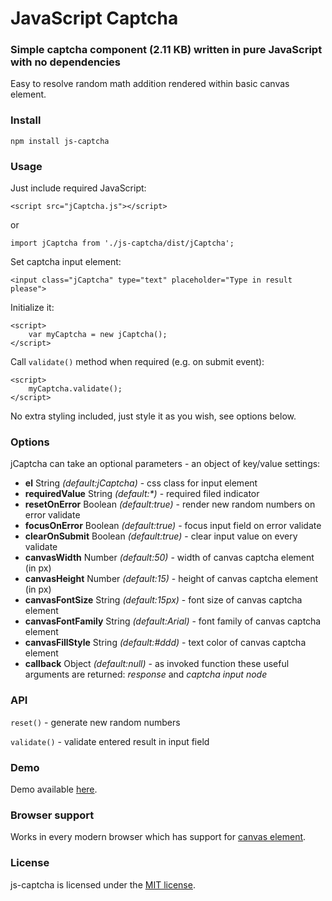 # JavaScript Captcha #
### Simple captcha component (2.11 KB) written in pure JavaScript with no dependencies ###

Easy to resolve random math addition rendered within basic canvas element.

### Install ###

```
npm install js-captcha
```

### Usage ###

Just include required JavaScript:
```
<script src="jCaptcha.js"></script>
```
or
```
import jCaptcha from './js-captcha/dist/jCaptcha';
```

Set captcha input element:
```
<input class="jCaptcha" type="text" placeholder="Type in result please">
```

Initialize it:
```
<script>
    var myCaptcha = new jCaptcha();
</script>
```

Call `validate()` method when required (e.g. on submit event):
```
<script>
    myCaptcha.validate();
</script>
```

No extra styling included, just style it as you wish, see options below.

### Options ###

jCaptcha can take an optional parameters - an object of key/value settings:

- **el** String *(default:jCaptcha)* - css class for input element
- **requiredValue** String *(default:\*)* - required filed indicator
- **resetOnError** Boolean *(default:true)* - render new random numbers on error validate
- **focusOnError** Boolean *(default:true)* - focus input field on error validate
- **clearOnSubmit** Boolean *(default:true)* - clear input value on every validate
- **canvasWidth** Number *(default:50)* - width of canvas captcha element (in px)
- **canvasHeight** Number *(default:15)* - height of canvas captcha element (in px)
- **canvasFontSize** String *(default:15px)* - font size of canvas captcha element
- **canvasFontFamily** String *(default:Arial)* - font family of canvas captcha element
- **canvasFillStyle** String *(default:#ddd)* - text color of canvas captcha element
- **callback** Object *(default:null)* - as invoked function these useful arguments are returned: *response* and *captcha input node*

### API ###

`reset()` - generate new random numbers

`validate()` - validate entered result in input field

### Demo ###

Demo available [here](http://www.rvdizajn.com/js-captcha/).

### Browser support ###

Works in every modern browser which has support for [canvas element](http://caniuse.com/#feat=canvas-text).

### License  ###

js-captcha is licensed under the [MIT license](http://opensource.org/licenses/MIT).
